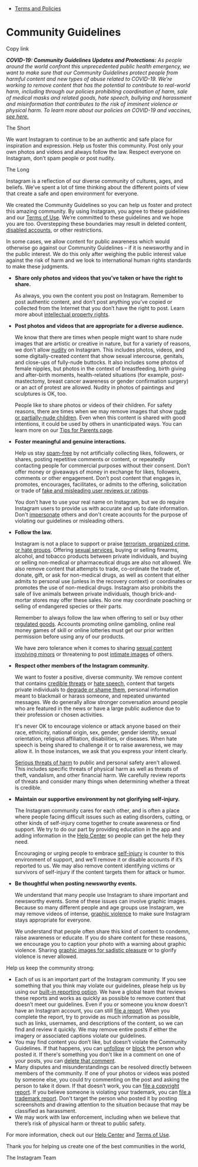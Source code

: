 *   [Terms and Policies](https://help.instagram.com/1417489251945243/?helpref=breadcrumb)

Community Guidelines
====================

Copy link

_**COVID-19: Community Guidelines Updates and Protections:** As people around the world confront this unprecedented public health emergency, we want to make sure that our Community Guidelines protect people from harmful content and new types of abuse related to COVID-19. We’re working to remove content that has the potential to contribute to real-world harm, including through our policies prohibiting coordination of harm, sale of medical masks and related goods, hate speech, bullying and harassment and misinformation that contributes to the risk of imminent violence or physical harm. To learn more about our policies on COVID-19 and vaccines, [see here.](https://help.instagram.com/697825587576762?helpref=faq_content)_

The Short

We want Instagram to continue to be an authentic and safe place for inspiration and expression. Help us foster this community. Post only your own photos and videos and always follow the law. Respect everyone on Instagram, don’t spam people or post nudity.

The Long

Instagram is a reflection of our diverse community of cultures, ages, and beliefs. We’ve spent a lot of time thinking about the different points of view that create a safe and open environment for everyone.

We created the Community Guidelines so you can help us foster and protect this amazing community. By using Instagram, you agree to these guidelines and our [Terms of Use](https://www.instagram.com/legal/terms). We’re committed to these guidelines and we hope you are too. Overstepping these boundaries may result in deleted content, [disabled accounts](https://help.instagram.com/366993040048856?helpref=faq_content), or other restrictions.

In some cases, we allow content for public awareness which would otherwise go against our Community Guidelines – if it is newsworthy and in the public interest. We do this only after weighing the public interest value against the risk of harm and we look to international human rights standards to make these judgments.

*   **Share only photos and videos that you’ve taken or have the right to share.**
    
    As always, you own the content you post on Instagram. Remember to post authentic content, and don’t post anything you’ve copied or collected from the Internet that you don’t have the right to post. Learn more about [intellectual property rights](https://help.instagram.com/126382350847838?helpref=faq_content).
    
*   **Post photos and videos that are appropriate for a diverse audience.**
    
    We know that there are times when people might want to share nude images that are artistic or creative in nature, but for a variety of reasons, we don’t allow [nudity](https://l.instagram.com/?u=https%3A%2F%2Fwww.facebook.com%2Fcommunitystandards%2Fadult_nudity_sexual_activity&e=AT1JJlyaZ88uHyDFRNM4MJiDY895bXLu87BdHcT2qCQiTo7t0wqrg0RKERZtfHC95ZJORozxb0DzhFrWcSQIyzWR8ixqviML03Fz_pNz3Aej7-5gltlLTkuVbJNa3ehxMqeI01b8GvhUf1Xsxld9RIgH9dIeRz_lKZHVqw) on Instagram. This includes photos, videos, and some digitally-created content that show sexual intercourse, genitals, and close-ups of fully-nude buttocks. It also includes some photos of female nipples, but photos in the context of breastfeeding, birth giving and after-birth moments, health-related situations (for example, post-mastectomy, breast cancer awareness or gender confirmation surgery) or an act of protest are allowed. Nudity in photos of paintings and sculptures is OK, too.
    
    People like to share photos or videos of their children. For safety reasons, there are times when we may remove images that show [nude or partially-nude children](https://l.instagram.com/?u=https%3A%2F%2Fwww.facebook.com%2Fcommunitystandards%2Fchild_nudity_sexual_exploitation&e=AT1JJlyaZ88uHyDFRNM4MJiDY895bXLu87BdHcT2qCQiTo7t0wqrg0RKERZtfHC95ZJORozxb0DzhFrWcSQIyzWR8ixqviML03Fz_pNz3Aej7-5gltlLTkuVbJNa3ehxMqeI01b8GvhUf1Xsxld9RIgH9dIeRz_lKZHVqw). Even when this content is shared with good intentions, it could be used by others in unanticipated ways. You can learn more on our [Tips for Parents page](https://help.instagram.com/154475974694511/?helpref=faq_content).
    
*   **Foster meaningful and genuine interactions.**
    
    Help us stay [spam-free](https://l.instagram.com/?u=https%3A%2F%2Fwww.facebook.com%2Fcommunitystandards%2Fspam&e=AT1JJlyaZ88uHyDFRNM4MJiDY895bXLu87BdHcT2qCQiTo7t0wqrg0RKERZtfHC95ZJORozxb0DzhFrWcSQIyzWR8ixqviML03Fz_pNz3Aej7-5gltlLTkuVbJNa3ehxMqeI01b8GvhUf1Xsxld9RIgH9dIeRz_lKZHVqw) by not artificially collecting likes, followers, or shares, posting repetitive comments or content, or repeatedly contacting people for commercial purposes without their consent. Don’t offer money or giveaways of money in exchange for likes, followers, comments or other engagement. Don’t post content that engages in, promotes, encourages, facilitates, or admits to the offering, solicitation or trade of [fake and misleading user reviews or ratings](https://l.instagram.com/?u=https%3A%2F%2Fwww.facebook.com%2Fcommunitystandards%2Ffraud_deception&e=AT1JJlyaZ88uHyDFRNM4MJiDY895bXLu87BdHcT2qCQiTo7t0wqrg0RKERZtfHC95ZJORozxb0DzhFrWcSQIyzWR8ixqviML03Fz_pNz3Aej7-5gltlLTkuVbJNa3ehxMqeI01b8GvhUf1Xsxld9RIgH9dIeRz_lKZHVqw).
    
    You don’t have to use your real name on Instagram, but we do require Instagram users to provide us with accurate and up to date information. Don't [impersonate](https://l.instagram.com/?u=https%3A%2F%2Fwww.facebook.com%2Fcommunitystandards%2Fmisrepresentation&e=AT1JJlyaZ88uHyDFRNM4MJiDY895bXLu87BdHcT2qCQiTo7t0wqrg0RKERZtfHC95ZJORozxb0DzhFrWcSQIyzWR8ixqviML03Fz_pNz3Aej7-5gltlLTkuVbJNa3ehxMqeI01b8GvhUf1Xsxld9RIgH9dIeRz_lKZHVqw) others and don't create accounts for the purpose of violating our guidelines or misleading others.
    
*   **Follow the law.**
    
    Instagram is not a place to support or praise [terrorism, organized crime, or hate groups](https://l.instagram.com/?u=https%3A%2F%2Fwww.facebook.com%2Fcommunitystandards%2Fdangerous_individuals_organizations&e=AT1JJlyaZ88uHyDFRNM4MJiDY895bXLu87BdHcT2qCQiTo7t0wqrg0RKERZtfHC95ZJORozxb0DzhFrWcSQIyzWR8ixqviML03Fz_pNz3Aej7-5gltlLTkuVbJNa3ehxMqeI01b8GvhUf1Xsxld9RIgH9dIeRz_lKZHVqw). Offering [sexual services](https://l.instagram.com/?u=https%3A%2F%2Fwww.facebook.com%2Fcommunitystandards%2Fsexual_solicitation&e=AT1JJlyaZ88uHyDFRNM4MJiDY895bXLu87BdHcT2qCQiTo7t0wqrg0RKERZtfHC95ZJORozxb0DzhFrWcSQIyzWR8ixqviML03Fz_pNz3Aej7-5gltlLTkuVbJNa3ehxMqeI01b8GvhUf1Xsxld9RIgH9dIeRz_lKZHVqw), buying or selling firearms, alcohol, and tobacco products between private individuals, and buying or selling non-medical or pharmaceutical drugs are also not allowed. We also remove content that attempts to trade, co-ordinate the trade of, donate, gift, or ask for non-medical drugs, as well as content that either admits to personal use (unless in the recovery context) or coordinates or promotes the use of non-medical drugs. Instagram also prohibits the sale of live animals between private individuals, though brick-and-mortar stores may offer these sales. No one may coordinate poaching or selling of endangered species or their parts.
    
    Remember to always follow the law when offering to sell or buy other [regulated goods](https://l.instagram.com/?u=https%3A%2F%2Fwww.facebook.com%2Fcommunitystandards%2Fregulated_goods&e=AT1JJlyaZ88uHyDFRNM4MJiDY895bXLu87BdHcT2qCQiTo7t0wqrg0RKERZtfHC95ZJORozxb0DzhFrWcSQIyzWR8ixqviML03Fz_pNz3Aej7-5gltlLTkuVbJNa3ehxMqeI01b8GvhUf1Xsxld9RIgH9dIeRz_lKZHVqw). Accounts promoting online gambling, online real money games of skill or online lotteries must get our prior written permission before using any of our products.
    
    We have zero tolerance when it comes to sharing [sexual content involving minors](https://l.instagram.com/?u=https%3A%2F%2Fwww.facebook.com%2Fcommunitystandards%2Fchild_nudity_sexual_exploitation&e=AT1JJlyaZ88uHyDFRNM4MJiDY895bXLu87BdHcT2qCQiTo7t0wqrg0RKERZtfHC95ZJORozxb0DzhFrWcSQIyzWR8ixqviML03Fz_pNz3Aej7-5gltlLTkuVbJNa3ehxMqeI01b8GvhUf1Xsxld9RIgH9dIeRz_lKZHVqw) or threatening to post [intimate images](https://l.instagram.com/?u=https%3A%2F%2Fwww.facebook.com%2Fcommunitystandards%2Fsexual_exploitation_adults&e=AT1JJlyaZ88uHyDFRNM4MJiDY895bXLu87BdHcT2qCQiTo7t0wqrg0RKERZtfHC95ZJORozxb0DzhFrWcSQIyzWR8ixqviML03Fz_pNz3Aej7-5gltlLTkuVbJNa3ehxMqeI01b8GvhUf1Xsxld9RIgH9dIeRz_lKZHVqw) of others.
    
*   **Respect other members of the Instagram community.**
    
    We want to foster a positive, diverse community. We remove content that contains [credible threats](https://l.instagram.com/?u=https%3A%2F%2Fwww.facebook.com%2Fcommunitystandards%2Fcredible_violence&e=AT1JJlyaZ88uHyDFRNM4MJiDY895bXLu87BdHcT2qCQiTo7t0wqrg0RKERZtfHC95ZJORozxb0DzhFrWcSQIyzWR8ixqviML03Fz_pNz3Aej7-5gltlLTkuVbJNa3ehxMqeI01b8GvhUf1Xsxld9RIgH9dIeRz_lKZHVqw) or [hate speech](https://l.instagram.com/?u=https%3A%2F%2Fwww.facebook.com%2Fcommunitystandards%2Fhate_speech&e=AT1JJlyaZ88uHyDFRNM4MJiDY895bXLu87BdHcT2qCQiTo7t0wqrg0RKERZtfHC95ZJORozxb0DzhFrWcSQIyzWR8ixqviML03Fz_pNz3Aej7-5gltlLTkuVbJNa3ehxMqeI01b8GvhUf1Xsxld9RIgH9dIeRz_lKZHVqw), content that targets private individuals to [degrade or shame them](https://l.instagram.com/?u=https%3A%2F%2Fwww.facebook.com%2Fcommunitystandards%2Fbullying&e=AT1JJlyaZ88uHyDFRNM4MJiDY895bXLu87BdHcT2qCQiTo7t0wqrg0RKERZtfHC95ZJORozxb0DzhFrWcSQIyzWR8ixqviML03Fz_pNz3Aej7-5gltlLTkuVbJNa3ehxMqeI01b8GvhUf1Xsxld9RIgH9dIeRz_lKZHVqw), personal information meant to blackmail or harass someone, and repeated unwanted messages. We do generally allow stronger conversation around people who are featured in the news or have a large public audience due to their profession or chosen activities.
    
    It's never OK to encourage violence or attack anyone based on their race, ethnicity, national origin, sex, gender, gender identity, sexual orientation, religious affiliation, disabilities, or diseases. When hate speech is being shared to challenge it or to raise awareness, we may allow it. In those instances, we ask that you express your intent clearly.
    
    [Serious threats of harm](https://l.instagram.com/?u=https%3A%2F%2Fwww.facebook.com%2Fcommunitystandards%2Fcredible_violence&e=AT1JJlyaZ88uHyDFRNM4MJiDY895bXLu87BdHcT2qCQiTo7t0wqrg0RKERZtfHC95ZJORozxb0DzhFrWcSQIyzWR8ixqviML03Fz_pNz3Aej7-5gltlLTkuVbJNa3ehxMqeI01b8GvhUf1Xsxld9RIgH9dIeRz_lKZHVqw) to public and personal safety aren't allowed. This includes specific threats of physical harm as well as threats of theft, vandalism, and other financial harm. We carefully review reports of threats and consider many things when determining whether a threat is credible.
    
*   **Maintain our supportive environment by not glorifying self-injury.**
    
    The Instagram community cares for each other, and is often a place where people facing difficult issues such as eating disorders, cutting, or other kinds of self-injury come together to create awareness or find support. We try to do our part by providing education in the app and adding information in the [Help Center](https://help.instagram.com/) so people can get the help they need.
    
    Encouraging or urging people to embrace [self-injury](https://l.instagram.com/?u=https%3A%2F%2Fwww.facebook.com%2Fcommunitystandards%2Fsuicide_self_injury_violence&e=AT1JJlyaZ88uHyDFRNM4MJiDY895bXLu87BdHcT2qCQiTo7t0wqrg0RKERZtfHC95ZJORozxb0DzhFrWcSQIyzWR8ixqviML03Fz_pNz3Aej7-5gltlLTkuVbJNa3ehxMqeI01b8GvhUf1Xsxld9RIgH9dIeRz_lKZHVqw) is counter to this environment of support, and we’ll remove it or disable accounts if it’s reported to us. We may also remove content identifying victims or survivors of self-injury if the content targets them for attack or humor.
    
*   **Be thoughtful when posting newsworthy events.**
    
    We understand that many people use Instagram to share important and newsworthy events. Some of these issues can involve graphic images. Because so many different people and age groups use Instagram, we may remove videos of intense, [graphic violence](https://l.instagram.com/?u=https%3A%2F%2Fwww.facebook.com%2Fcommunitystandards%2Fgraphic_violence&e=AT1JJlyaZ88uHyDFRNM4MJiDY895bXLu87BdHcT2qCQiTo7t0wqrg0RKERZtfHC95ZJORozxb0DzhFrWcSQIyzWR8ixqviML03Fz_pNz3Aej7-5gltlLTkuVbJNa3ehxMqeI01b8GvhUf1Xsxld9RIgH9dIeRz_lKZHVqw) to make sure Instagram stays appropriate for everyone.
    
    We understand that people often share this kind of content to condemn, raise awareness or educate. If you do share content for these reasons, we encourage you to caption your photo with a warning about graphic violence. Sharing [graphic images for sadistic pleasure](https://l.instagram.com/?u=https%3A%2F%2Fwww.facebook.com%2Fcommunitystandards%2Fcruel_insensitive&e=AT1JJlyaZ88uHyDFRNM4MJiDY895bXLu87BdHcT2qCQiTo7t0wqrg0RKERZtfHC95ZJORozxb0DzhFrWcSQIyzWR8ixqviML03Fz_pNz3Aej7-5gltlLTkuVbJNa3ehxMqeI01b8GvhUf1Xsxld9RIgH9dIeRz_lKZHVqw) or to glorify violence is never allowed.
    

Help us keep the community strong:

*   Each of us is an important part of the Instagram community. If you see something that you think may violate our guidelines, please help us by using our [built-in reporting option](https://help.instagram.com/165828726894770?helpref=faq_content). We have a global team that reviews these reports and works as quickly as possible to remove content that doesn’t meet our guidelines. Even if you or someone you know doesn’t have an Instagram account, you can still [file a report](https://help.instagram.com/contact/383679321740945). When you complete the report, try to provide as much information as possible, such as links, usernames, and descriptions of the content, so we can find and review it quickly. We may remove entire posts if either the imagery or associated captions violate our guidelines.
*   You may find content you don’t like, but doesn’t violate the Community Guidelines. If that happens, you can [unfollow](https://help.instagram.com/286340048138725?helpref=faq_content) or [block](https://help.instagram.com/426700567389543/?helpref=faq_content) the person who posted it. If there's something you don't like in a comment on one of your posts, you can [delete that comment](https://help.instagram.com/289098941190483?helpref=faq_content).
*   Many disputes and misunderstandings can be resolved directly between members of the community. If one of your photos or videos was posted by someone else, you could try commenting on the post and asking the person to take it down. If that doesn’t work, you can [file a copyright report](https://help.instagram.com/126382350847838?helpref=faq_content). If you believe someone is violating your trademark, you can [file a trademark report](https://help.instagram.com/222826637847963?helpref=faq_content). Don't target the person who posted it by posting screenshots and drawing attention to the situation because that may be classified as harassment.
*   We may work with law enforcement, including when we believe that there’s risk of physical harm or threat to public safety.

For more information, check out our [Help Center](https://help.instagram.com/) and [Terms of Use](https://l.instagram.com/?u=http%3A%2F%2Finstagram.com%2Flegal%2Fterms%2F%23&e=AT1JJlyaZ88uHyDFRNM4MJiDY895bXLu87BdHcT2qCQiTo7t0wqrg0RKERZtfHC95ZJORozxb0DzhFrWcSQIyzWR8ixqviML03Fz_pNz3Aej7-5gltlLTkuVbJNa3ehxMqeI01b8GvhUf1Xsxld9RIgH9dIeRz_lKZHVqw).

Thank you for helping us create one of the best communities in the world,

The Instagram Team